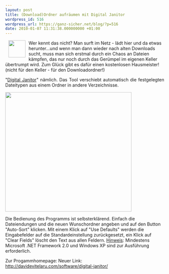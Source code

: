 ```yaml
---
layout: post
title: (Download)Ordner aufräumen mit Digital Janitor
wordpress_id: 516
wordpress_url: https://ganz-sicher.net/blog/?p=516
date: 2010-01-07 11:31:38.000000000 +01:00
---
```


<img style="float: left; margin-left: 10px; margin-right: 10px;" title="Digital Janitor Icon" src="{{site.url}}/wp-content/uploads/DJ-Icon-256.png" alt="" width="54" height="54" />

Wer kennt das nicht? Man surft im Netz - lädt hier und da etwas herunter...und wenn man dann wieder nach alten Downloads sucht, muss man sich erstmal durch ein Chaos an Dateien kämpfen, das nur noch durch das Gerümpel im eigenen Keller übertrumpt wird. Zum Glück gibt es dafür einen kostenlosen Hausmeister! (nicht für den Keller - für den Downloadordner!)

<p style="text-align: justify;"><!--more-->"<a href="http://davidevitelaru.comze.com/digitaljanitor.php" target="_blank">Digital Janitor</a>" nämlich. Das Tool verschiebt automatisch die festgelegten Dateitypen aus einem Ordner in andere Verzeichnisse.</p>
<img class="centered" title="digital janitor screenshot" src="{{site.url}}/wp-content/uploads/digital-janitor-screenshot.jpg" alt="" width="400" height="378" />

Die Bedienung des Programms ist selbsterklärend. Einfach die Dateiendungen und die neuen Wunschordner angeben und auf den Button "Auto-Sort" klicken. Mit einem Klick auf "Use Defaults" werden die Eingabefelder auf die Standardeinstellung zurückgesetzt, ein Klick auf "Clear Fields" löscht den Text aus allen Feldern.
<span style="text-decoration: underline;">Hinweis</span>: Mindestens Microsoft .NET Framework 2.0 und Windows XP sind zur Ausführung erforderlich.

Zur Progammhomepage: Neuer Link: <a href="http://davidevitelaru.com/software/digital-janitor/">http://davidevitelaru.com/software/digital-janitor/</a>



